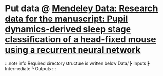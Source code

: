 # Put data @ [Mendeley Data: Research data for the manuscript: Pupil dynamics-derived sleep stage classification of a head-fixed mouse using a recurrent neural network](https://doi.org/10.17632/rr4gc6mybg.1)

:::note info
Required directory structure is written below
Data/
 ┣ Inputs
 ┣ Intermediate
 ┗ Outputs
:::
